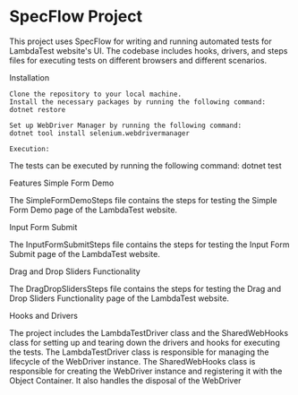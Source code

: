 # SpecFlow Project
This project uses SpecFlow for writing and running automated tests for LambdaTest website's UI. The codebase includes hooks, drivers, and steps files for executing tests on different browsers and different scenarios.

Installation

    Clone the repository to your local machine.
    Install the necessary packages by running the following command:
    dotnet restore
    
    Set up WebDriver Manager by running the following command:
    dotnet tool install selenium.webdrivermanager
    
    Execution:

The tests can be executed by running the following command:
dotnet test

Features
Simple Form Demo

The SimpleFormDemoSteps file contains the steps for testing the Simple Form Demo page of the LambdaTest website. 

Input Form Submit

The InputFormSubmitSteps file contains the steps for testing the Input Form Submit page of the LambdaTest website.

Drag and Drop Sliders Functionality

The DragDropSlidersSteps file contains the steps for testing the Drag and Drop Sliders Functionality page of the LambdaTest website. 

Hooks and Drivers

The project includes the LambdaTestDriver class and the SharedWebHooks class for setting up and tearing down the drivers and hooks for executing the tests. The LambdaTestDriver class is responsible for managing the lifecycle of the WebDriver instance. The SharedWebHooks class is responsible for creating the WebDriver instance and registering it with the Object Container. It also handles the disposal of the WebDriver
